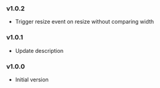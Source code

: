 ### v1.0.2
- Trigger resize event on resize without comparing width

### v1.0.1
- Update description

### v1.0.0
- Initial version